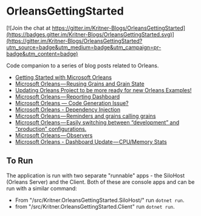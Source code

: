 # OrleansGettingStarted

[![Join the chat at https://gitter.im/Kritner-Blogs/OrleansGettingStarted](https://badges.gitter.im/Kritner-Blogs/OrleansGettingStarted.svg)](https://gitter.im/Kritner-Blogs/OrleansGettingStarted?utm_source=badge&utm_medium=badge&utm_campaign=pr-badge&utm_content=badge)

Code companion to a series of blog posts related to Orleans.

* [Getting Started with Microsoft Orleans](https://medium.com/@kritner/getting-started-with-microsoft-orleans-882cdac4307f?source=friends_link&sk=1fc3451d71a19dcb49f2c8bbeb6b079e)
* [Microsoft Orleans — Reusing Grains and Grain State](https://medium.com/@kritner/microsoft-orleans-reusing-grains-and-grain-state-136977facd42?source=friends_link&sk=f19cfa3f17665c3d700bfe0df56e27a9)
* [Updating Orleans Project to be more ready for new Orleans Examples!](https://medium.com/@kritner/updating-orleans-project-to-be-more-ready-for-new-orleans-examples-2105b29a46fd?source=friends_link&sk=61d1f591e5b5c498688439db50ad310e)
* [Microsoft Orleans — Reporting Dashboard](https://medium.com/@kritner/microsoft-orleans-reporting-dashboard-16465d255199?source=friends_link&sk=42db313c0775bef7cd9d8a55865bf033)
* [Microsoft Orleans — Code Generation Issue?](https://medium.com/@kritner/microsoft-orleans-code-generation-issue-c294bd17b65a?source=friends_link&sk=bbbfd1adb450cf231e898b997c88b508)
* [Microsoft Orleans - Dependency Injection](https://medium.com/@kritner/microsoft-orleans-dependency-injection-6379d52a7169?source=friends_link&sk=6c3883a5213d65eb251b56c717e0e4f2)
* [Microsoft Orleans — Reminders and grains calling grains](https://medium.com/@kritner/microsoft-orleans-reminders-and-grains-calling-grains-6ad58ad104a2?source=friends_link&sk=4b3602443e3b0bb80de46e091d4f6aa6)
* [Microsoft Orleans — Easily switching between “development” and “production” configurations.](https://medium.com/@kritner/microsoft-orleans-easily-switching-between-development-and-production-configurations-20e109be6458?source=friends_link&sk=1e8fc6aa072a5b293d029c00012165b3)
* [Microsoft Orleans — Observers](https://medium.com/@kritner/microsoft-orleans-observables-5e0040c949cd?source=friends_link&sk=bcb921fdf593bdc97b9c5909b2730f2d)
* [Microsoft Orleans - Dashboard Update — CPU/Memory Stats](https://hackernoon.com/microsoft-orleans-dashboard-update-cpu-memory-stats-706daed82cf8?source=friends_link&sk=42933b97eb28b352b9ddd1cfb15f4b1a)

## To Run

The application is run with two separate "runnable" apps - the SiloHost (Orleans Server) and the Client.  Both of these are console apps and can be run with a similar command:

* From "/src/Kritner.OrleansGettingStarted.SiloHost/" run `dotnet run`.
* from "/src/Kritner.OrleansGettingStarted.Client" run `dotnet run`.
